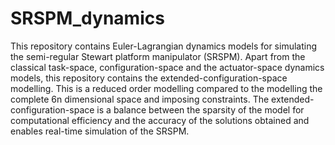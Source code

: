 # SRSPM_dynamics
This repository contains Euler-Lagrangian dynamics models for simulating the semi-regular Stewart platform manipulator (SRSPM).
Apart from the classical task-space, configuration-space and the actuator-space dynamics models, this repository contains the extended-configuration-space modelling. 
This is a reduced order modelling compared to the modelling the complete 6n dimensional space and imposing constraints.
The extended-configuration-space is a balance between the sparsity of the model for computational efficiency and the accuracy of the solutions obtained and enables real-time simulation of the SRSPM.

